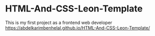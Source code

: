 # HTML-And-CSS-Leon-Template
This is my first project as a frontend web developer
 https://abdelkarimbenhelal.github.io/HTML-And-CSS-Leon-Template/
 
